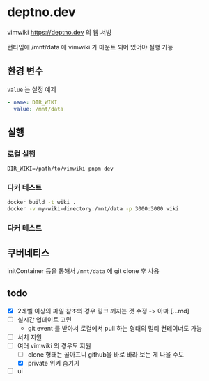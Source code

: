 # deptno.dev

vimwiki <https://deptno.dev> 의 웹 서빙

런타임에 /mnt/data 에 vimwiki 가 마운트 되어 있어야 실행 가능

## 환경 변수
`value` 는 설정 예제
```yaml
- name: DIR_WIKI
  value: /mnt/data
```

## 실행
### 로컬 실행
```shell
DIR_WIKI=/path/to/vimwiki pnpm dev
```
### 다커 테스트
```sh
docker build -t wiki .
docker -v my-wiki-directory:/mnt/data -p 3000:3000 wiki
```
### 다커 테스트
## 쿠버네티스
initContainer 등을 통해서 `/mnt/data` 에 git clone 후 사용

## todo
- [x] 2레벨 이상의 파일 참조의 경우 링크 깨지는 것 수정 -> 아마 [...md]
- [ ] 실시간 업데이트 고민
  - git event 를 받아서 로컬에서 pull 하는 형태의 멀티 컨테이너도 가능
- [ ] 서치 지원
- [ ] 여러 vimwiki 의 경우도 지원
  - [ ] clone 형태는 골아프니 github을 바로 바라 보는 게 나을 수도
  - [x] private 위키 숨기기
- [ ] ui
